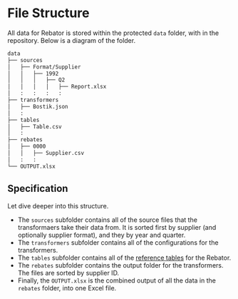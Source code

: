 # File Structure

All data for Rebator is stored within the protected `data` folder, with in the repository. Below is a diagram of the folder.

```txt
data
├── sources
│   ├── Format/Supplier
│   │   ├── 1992
│   │   │   ├── Q2
│   │   │   │   ├── Report.xlsx
│   :   :   :   :
├── transformers
│   ├── Bostik.json
│   :
├── tables
│   ├── Table.csv
│   :
├── rebates
│   ├── 0000
│   │   ├── Supplier.csv
│   :   :
└── OUTPUT.xlsx
```

## Specification

Let dive deeper into this structure.

- The `sources` subfolder contains all of the source files that the transformaers take their data from. It is sorted first by supplier (and optionally supplier format), and they by year and quarter.
- The `transformers` subfolder contains all of the configurations for the transformers.
- The `tables` subfolder contains all of the [reference tables](./transformer/table.md) for the Rebator.
- The `rebates` subfolder contains the output folder for the transformers. The files are sorted by supplier ID.
- Finally, the `OUTPUT.xlsx` is the combined output of all the data in the `rebates` folder, into one Excel file.
